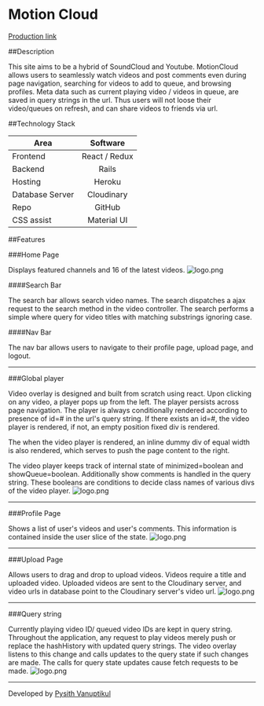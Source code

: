 # Motion Cloud

[Production link][production]

[production]: http://www.motioncloud.us

##Description

This site aims to be a hybrid of SoundCloud and Youtube. MotionCloud allows users to seamlessly watch videos and post comments even during page navigation, searching for videos to add to queue, and browsing profiles. Meta data such as current playing video / videos in queue, are saved in query strings in the url. Thus users will not loose their video/queues on refresh, and can share videos to friends via url.

##Technology Stack

| Area               | Software      |
| ---------------    |:-------------:|
| Frontend           | React / Redux |
| Backend            | Rails         |
| Hosting      		   | Heroku        |
| Database Server	   | Cloudinary    |
| Repo      		     | GitHub        |
| CSS assist 		     | Material UI   |

##Features

###Home Page

Displays featured channels and 16 of the latest videos.
![logo.png](http://res.cloudinary.com/tlcoy4e3/image/upload/v1478887590/app_page_yd9uef.png)

####Search Bar

The search bar allows search video names. The search dispatches a ajax request to the search method in the video controller. The search performs a simple where query for video titles with matching substrings ignoring case.

####Nav Bar

The nav bar allows users to navigate to their profile page, upload page, and logout.

__________

###Global player

Video overlay is designed and built from scratch using react. Upon clicking on any video, a player pops up from the left. The player persists across page navigation. The player is always conditionally rendered according to presence of id=# in the url's query string. If there exists an id=#, the video player is rendered, if not, an empty position fixed div is rendered.

The when the video player is rendered, an inline dummy div of equal width is also rendered, which serves to push the page content to the right.

The video player keeps track of internal state of minimized=boolean and showQueue=boolean. Additionally show comments is handled in the query string. These booleans are conditions to decide class names of various divs of the video player.
![logo.png](http://res.cloudinary.com/tlcoy4e3/image/upload/v1478887583/video_overlay_fqgtwm.png)

__________

###Profile Page

Shows a list of user's videos and user's comments. This information is contained inside the user slice of the state.
![logo.png](http://res.cloudinary.com/tlcoy4e3/image/upload/v1478888365/user-page_vwify5.png)

__________

###Upload Page

Allows users to drag and drop to upload videos. Videos require a title and uploaded video. Uploaded videos are sent to the Cloudinary server, and video urls in database point to the Cloudinary server's video url.
![logo.png](http://res.cloudinary.com/tlcoy4e3/image/upload/v1478887563/upload_gtqzxd.png)

__________

###Query string

Currently playing video ID/ queued video IDs are kept in query string. Throughout the application, any request to play videos merely push or replace the hashHistory with updated query strings. The video overlay listens to this change and calls updates to the query state if such changes are made. The calls for query state updates cause fetch requests to be made.
![logo.png](http://res.cloudinary.com/tlcoy4e3/image/upload/v1478889008/url_t3zftb.png)

__________

Developed by [Pysith Vanuptikul](https://www.linkedin.com/in/pivanup)
